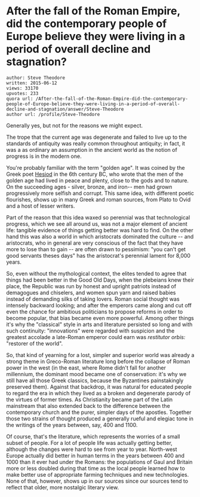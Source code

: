 # After the fall of the Roman Empire, did the contemporary people of Europe believe they were living in a period of overall decline and stagnation?

	author: Steve Theodore
	written: 2015-06-12
	views: 33170
	upvotes: 233
	quora url: /After-the-fall-of-the-Roman-Empire-did-the-contemporary-people-of-Europe-believe-they-were-living-in-a-period-of-overall-decline-and-stagnation/answer/Steve-Theodore
	author url: /profile/Steve-Theodore


Generally yes, but not for the reasons we might expect. 

The trope that the current age was degenerate and failed to live up to the standards of antiquity was really common throughout antiquity; in fact, it was a as ordinary an assumption in the ancient world as the notion of progress is in the modern one.

 You're probably familiar with the term "golden age". It was coined by the Greek poet [Hesiod](http://www.sacred-texts.com/cla/hesiod/) in the 6th century BC, who wrote that the men of the golden age had lived in peace and plenty, close to the gods and to nature. On the succeeding ages - silver, bronze, and iron-- men had grown progressively more selfish and corrupt. This same idea, with different poetic flourishes, shows up in many Greek and roman sources, from Plato to Ovid and a host of lesser writers. 

Part of the reason that this idea waxed so perennial was that technological progress, which we see all around us, was not a major element of ancient life: tangible evidence of things getting better was hard to find. On the other hand this was also a world in which aristocrats dominated the culture -- and aristocrats, who in general are very conscious of the fact that they have more to lose than to gain -- are often drawn to pessimism: "you can't get good servants theses days" has the aristocrat's perennial lament for 8,000 years. 

So, even without the mythological context, the elites tended to agree that things had been better in the Good Old Days, when the plebeians knew their place, the Republic was run by honest and upright patriots instead of demagogues and chiselers, and women spun yarn and raised babies instead of demanding silks of taking lovers. Roman social thought was intensely backward looking; and after the emperors came along and cut off even the chance for ambitious politicians to propose reforms in order to become popular, that bias became even more powerful. Among other things it's why the "classical" style in arts and literature persisted so long and with such continuity: "innovations" were regarded with suspicion and the greatest accolade a late-Roman emperor could earn was _restitutor orbis:_ "restorer of the world". 

So, that kind of yearning for a lost, simpler and superior world was already a strong theme in Greco-Roman literature long before the collapse of Roman power in the west (in the east, where Rome didn't fall for another millennium, the dominant mood became one of conservation: it's why we still have all those Greek classics, because the Byzantines painstakingly preserved them). Against that backdrop, it was natural for educated people to regard the era in which they lived as a broken and degenerate parody of the virtues of former times. As Christianity became part of the Latin mainstream that also extended back to the difference between the contemporary church and the purer, simpler days of the apostles. Together those two strains of thought produced a generally rueful and elegiac tone in the writings of the years between, say, 400 and 1100. 

 Of course, that's the literature, which represents the worries of a small subset of people. For a lot of people life was actually getting better, although the changes were hard to see from year to year. North-west Europe actually did better in human terms in the years between 400 and 1000 than it ever had under the Romans: the populations of Gaul and Britain more or less doubled during that time as the local people learned how to make better use of appropriate farming techniques and new technologies. None of that, however, shows up in our sources since our sources tend to reflect that older, more nostalgic literary view.

